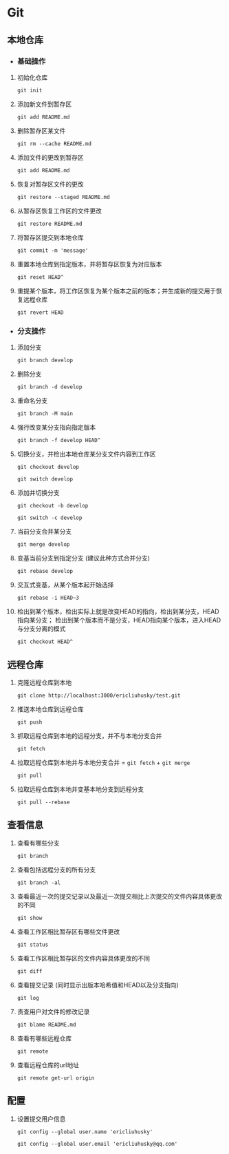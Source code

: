 
# Git

## 本地仓库

- ### 基础操作

1. 初始化仓库

    `git init`

2. 添加新文件到暂存区

    `git add README.md`

3. 删除暂存区某文件

    `git rm --cache README.md`

4. 添加文件的更改到暂存区

    `git add README.md`

5. 恢复对暂存区文件的更改

    `git restore --staged README.md`

6. 从暂存区恢复工作区的文件更改

    `git restore README.md`

7. 将暂存区提交到本地仓库

    `git commit -m 'message'`

8. 重置本地仓库到指定版本，并将暂存区恢复为对应版本

    `git reset HEAD^`

9. 重提某个版本，将工作区恢复为某个版本之前的版本；并生成新的提交用于恢复远程仓库

    `git revert HEAD`

- ### 分支操作

1. 添加分支

    `git branch develop`

2. 删除分支

    `git branch -d develop`

3. 重命名分支

    `git branch -M main`

4. 强行改变某分支指向指定版本

    `git branch -f develop HEAD^`

5. 切换分支，并检出本地仓库某分支文件内容到工作区

    `git checkout develop`

    `git switch develop`

6. 添加并切换分支

    `git checkout -b develop`

    `git switch -c develop`

7. 当前分支合并某分支

    `git merge develop`

8. 变基当前分支到指定分支
   (建议此种方式合并分支)

    `git rebase develop`

9.  交互式变基，从某个版本起开始选择
    
    `git rebase -i HEAD~3`

10. 检出到某个版本，检出实际上就是改变HEAD的指向，检出到某分支，HEAD指向某分支；
    检出到某个版本而不是分支，HEAD指向某个版本，进入HEAD与分支分离的模式

    `git checkout HEAD^`


## 远程仓库

1. 克隆远程仓库到本地

    `git clone http://localhost:3000/ericliuhusky/test.git`

2. 推送本地仓库到远程仓库

    `git push`

3. 抓取远程仓库到本地的远程分支，并不与本地分支合并

    `git fetch`

4. 拉取远程仓库到本地并与本地分支合并 = `git fetch` + `git merge`

    `git pull`

5. 拉取远程仓库到本地并变基本地分支到远程分支

    `git pull --rebase`


## 查看信息

1. 查看有哪些分支

    `git branch`

2. 查看包括远程分支的所有分支

    `git branch -al`

3. 查看最近一次的提交记录以及最近一次提交相比上次提交的文件内容具体更改的不同

    `git show`

4. 查看工作区相比暂存区有哪些文件更改

    `git status`

5. 查看工作区相比暂存区的文件内容具体更改的不同

    `git diff`

6. 查看提交记录 
   (同时显示出版本哈希值和HEAD以及分支指向)

    `git log`

7. 责查用户对文件的修改记录

    `git blame README.md`

8. 查看有哪些远程仓库

    `git remote`

9. 查看远程仓库的url地址

    `git remote get-url origin`

## 配置

1. 设置提交用户信息

    `git config --global user.name 'ericliuhusky'`
    
    `git config --global user.email 'ericliuhusky@qq.com'`
